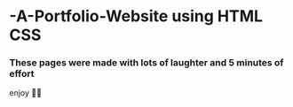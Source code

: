 # -A-Portfolio-Website using HTML CSS 
### These pages were made with lots of laughter and 5 minutes of effort
enjoy 👴🏻
